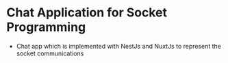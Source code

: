 # Chat Application for Socket Programming

- Chat app which is implemented with NestJs and NuxtJs to represent the socket communications
